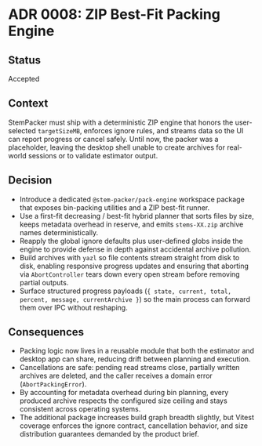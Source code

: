 # ADR 0008: ZIP Best-Fit Packing Engine

## Status

Accepted

## Context

StemPacker must ship with a deterministic ZIP engine that honors the user-selected `targetSizeMB`, enforces ignore rules, and
streams data so the UI can report progress or cancel safely. Until now, the packer was a placeholder, leaving the desktop shell
unable to create archives for real-world sessions or to validate estimator output.

## Decision

* Introduce a dedicated `@stem-packer/pack-engine` workspace package that exposes bin-packing utilities and a ZIP best-fit runner.
* Use a first-fit decreasing / best-fit hybrid planner that sorts files by size, keeps metadata overhead in reserve, and emits
  `stems-XX.zip` archive names deterministically.
* Reapply the global ignore defaults plus user-defined globs inside the engine to provide defense in depth against accidental
  archive pollution.
* Build archives with `yazl` so file contents stream straight from disk to disk, enabling responsive progress updates and
  ensuring that aborting via `AbortController` tears down every open stream before removing partial outputs.
* Surface structured progress payloads (`{ state, current, total, percent, message, currentArchive }`) so the main process can
  forward them over IPC without reshaping.

## Consequences

* Packing logic now lives in a reusable module that both the estimator and desktop app can share, reducing drift between
  planning and execution.
* Cancellations are safe: pending read streams close, partially written archives are deleted, and the caller receives a domain
  error (`AbortPackingError`).
* By accounting for metadata overhead during bin planning, every produced archive respects the configured size ceiling and stays
  consistent across operating systems.
* The additional package increases build graph breadth slightly, but Vitest coverage enforces the ignore contract, cancellation
  behavior, and size distribution guarantees demanded by the product brief.
